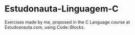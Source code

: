 # Estudonauta-Linguagem-C
Exercises made by me, proposed in the C Language course at Estudosnauta.com, using Code::Blocks.
